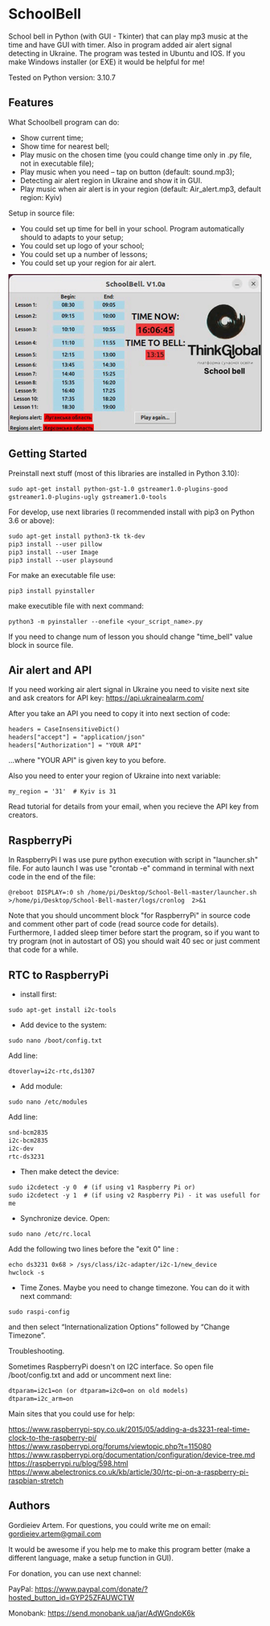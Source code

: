 # SchoolBell

School bell in Python (with GUI - Tkinter) that can play mp3 music at the time and have GUI with timer. Also in program added air alert signal detecting in Ukraine. The program was tested in Ubuntu and IOS. 
If you make Windows installer (or EXE) it would be helpful for me!

Tested on Python version: 3.10.7

## Features

What Schoolbell program can do:
- Show current time;
- Show time for nearest bell;
- Play music on the chosen time (you could change time only in .py file, not in executable file);
- Play music when you need – tap on button (default: sound.mp3);
- Detecting air alert region in Ukraine and show it in GUI.
- Play music when air alert is in your region (default: Air_alert.mp3, default region: Kyiv)

Setup in source file:
- You could set up time for bell in your school. Program automatically should to adapts to your setup;
- You could set up logo of your school;
- You could set up a number of lessons;
- You could set up your region for air alert.

![GitHub Logo](/program_gif.gif)

## Getting Started

Preinstall next stuff (most of this libraries are installed in Python 3.10):
```
sudo apt-get install python-gst-1.0 gstreamer1.0-plugins-good gstreamer1.0-plugins-ugly gstreamer1.0-tools
```

For develop, use next libraries (I recommended install with pip3 on Python 3.6 or above):
```
sudo apt-get install python3-tk tk-dev
pip3 install --user pillow
pip3 install --user Image
pip3 install --user playsound
```

For make an executable file use:
```
pip3 install pyinstaller
```
make executible file with next command:
```
python3 -m pyinstaller --onefile <your_script_name>.py
```

If you need to change num of lesson you should change "time_bell" value block in source file.

## Air alert and API

If you need working air alert signal in Ukraine you need to visite next site and ask creators for API key:
https://api.ukrainealarm.com/

After you take an API you need to copy it into next section of code:

```
headers = CaseInsensitiveDict()
headers["accept"] = "application/json"
headers["Authorization"] = "YOUR API"
```

...where "YOUR API" is given key to you before. 

Also you need to enter your region of Ukraine into next variable:

```
my_region = '31'  # Kyiv is 31
```

Read tutorial for details from your email, when you recieve the API key from creators.

## RaspberryPi 

In RaspberryPi I was use pure python execution with script in "launcher.sh" file. For auto launch I was use "crontab -e" command in terminal with next code in the end of the file:
```
@reboot DISPLAY=:0 sh /home/pi/Desktop/School-Bell-master/launcher.sh >/home/pi/Desktop/School-Bell-master/logs/cronlog  2>&1
```

Note that you should uncomment block "for RaspberryPi" in source code and comment other part of code (read source code for details). Furthermore, I added sleep timer before start the program, so if you want to try program (not in autostart of OS) you should wait 40 sec or just comment that code for a while.

## RTC to RaspberryPi

* install first:
```
sudo apt-get install i2c-tools
```
* Add device to the system:
```
sudo nano /boot/config.txt
```
Add line:
```
dtoverlay=i2c-rtc,ds1307
```
* Add module:
```
sudo nano /etc/modules
```
Add line: 
```
snd-bcm2835
i2c-bcm2835
i2c-dev
rtc-ds3231
```
* Then make detect the device:
```
sudo i2cdetect -y 0  # (if using v1 Raspberry Pi or)
sudo i2cdetect -y 1  # (if using v2 Raspberry Pi) - it was usefull for me
```
* Synchronize device. Open:
```
sudo nano /etc/rc.local
```
Add the following two lines before the "exit 0" line :
```
echo ds3231 0x68 > /sys/class/i2c-adapter/i2c-1/new_device 
hwclock -s
```

* Time Zones. Maybe you need to change timezone. You can do it with next command:
```
sudo raspi-config
```
and then select “Internationalization Options” followed by “Change Timezone”.


Troubleshooting.

Sometimes RaspberryPi doesn't on I2C interface. So open file /boot/config.txt and add or uncomment next line:
```
dtparam=i2c1=on (or dtparam=i2c0=on on old models)
dtparam=i2c_arm=on
```

Main sites that you could use for help:

https://www.raspberrypi-spy.co.uk/2015/05/adding-a-ds3231-real-time-clock-to-the-raspberry-pi/
https://www.raspberrypi.org/forums/viewtopic.php?t=115080
https://www.raspberrypi.org/documentation/configuration/device-tree.md
https://raspberrypi.ru/blog/598.html
https://www.abelectronics.co.uk/kb/article/30/rtc-pi-on-a-raspberry-pi-raspbian-stretch





## Authors
Gordieiev Artem. For questions, you could write me on email: gordieiev.artem@gmail.com

It would be awesome if you help me to make this program better (make a different language, make a setup function in GUI).

For donation, you can use next channel:

PayPal: https://www.paypal.com/donate/?hosted_button_id=GYP25ZFAUWCTW 

Monobank: https://send.monobank.ua/jar/AdWGndoK6k


